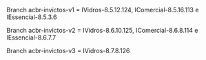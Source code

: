 Branch acbr-invictos-v1 = IVidros-8.5.12.124, IComercial-8.5.16.113 e IEssencial-8.5.3.6

Branch acbr-invictos-v2 = IVidros-8.6.10.125, IComercial-8.6.8.114 e IEssencial-8.6.7.7

Branch acbr-invictos-v3 = IVidros-8.7.8.126